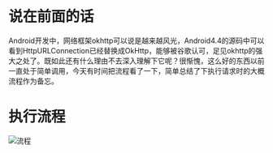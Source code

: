 # 说在前面的话

Android开发中，网络框架okhttp可以说是越来越风光，Android4.4的源码中可以看到HttpURLConnection已经替换成OkHttp，能够被谷歌认可，足见okhttp的强大之处了。既如此还有什么理由不去深入理解下它呢？很惭愧，这么好的东西以前一直处于简单调用，今天有时间把流程看了一下，简单总结了下执行请求时的大概流程作为备忘。

<!-- more -->

# 执行流程

![流程](Android网络框架执行流程分析/流程.png)